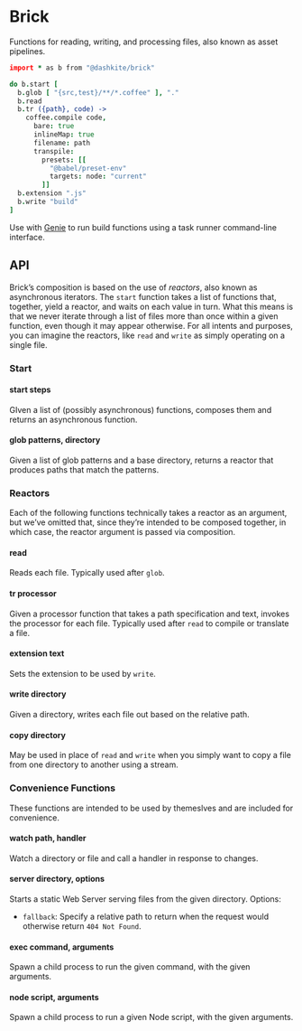 # Brick

Functions for reading, writing, and processing files, also known as asset pipelines.

```coffeescript
import * as b from "@dashkite/brick"

do b.start [
  b.glob [ "{src,test}/**/*.coffee" ], "."
  b.read
  b.tr ({path}, code) ->
    coffee.compile code,
      bare: true
      inlineMap: true
      filename: path
      transpile:
        presets: [[
          "@babel/preset-env"
          targets: node: "current"
        ]]
  b.extension ".js"
  b.write "build"
]
```

Use with [Genie](/dashkite/brick) to run build functions using a task runner command-line interface.

## API

Brick’s composition is based on the use of _reactors_, also known as asynchronous iterators. The `start` function takes a list of functions that, together, yield a reactor, and waits on each value in turn. What this means is that we never iterate through a list of files more than once within a given function, even though it may appear otherwise. For all intents and purposes, you can imagine the reactors, like `read` and `write` as simply operating on a single file.

### Start

#### start steps

GIven a list of (possibly asynchronous) functions, composes them and returns an asynchronous function.

#### glob patterns, directory

Given a list of glob patterns and a base directory, returns a reactor that produces paths that match the patterns.

### Reactors

Each of the following functions technically takes a reactor as an argument, but we’ve omitted that, since they’re intended to be composed together, in which case, the reactor argument is passed via composition.

#### read

Reads each file. Typically used after `glob`.

#### tr processor

Given a processor function that takes a path specification and text, invokes the processor for each file. Typically used after `read` to compile or translate a file.

#### extension text

Sets the extension to be used by `write`.

#### write directory

Given a directory, writes each file out based on the relative path.

#### copy directory

May be used in place of `read` and `write` when you simply want to copy a file from one directory to another using a stream.

### Convenience Functions

These functions are intended to be used by themeslves and are included for convenience.

#### watch path, handler

Watch a directory or file and call a handler in response to changes.

#### server directory, options

Starts a static Web Server serving files from the given directory. Options:

- `fallback`: Specify a relative path to return when the request would otherwise return `404 Not Found`.

#### exec command, arguments

Spawn a child process to run the given command, with the given arguments.

#### node script,  arguments

Spawn a child process to run a given Node script, with the given arguments.
